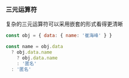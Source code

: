 ### 三元运算符

复杂的三元运算符可以采用嵌套的形式看得更清晰

```javascript
const obj = { data: { name: '崔海峰' } }

const name = obj.data
  ? obj.data.name
    ? obj.data.name
    : '匿名'
  : '匿名'
```
